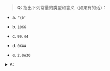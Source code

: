 > **Q:** 指出下列常量的类型和含义（如果有的话）：

- a. `'\b'`

- b. `1066`

- c. `99.44`

- d. `0XAA`

- e. `2.0e30`

<details>
<summary>A:</summary>

- a. char 类型常量，以 int 类型存储，表示退格符。

- b. int 类型常量，值为 1066。

- c. double 类型常量，值为 99.44。

- d. int 类型常量，十六进制。

- e. double 类型常量，值为 2.0 乘以 10 的 30 次方。
</details>
